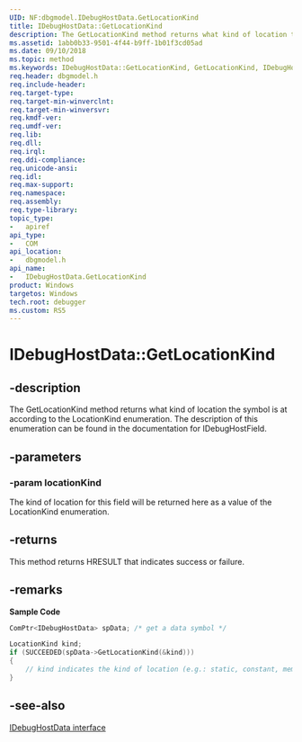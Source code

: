 ```yaml
---
UID: NF:dbgmodel.IDebugHostData.GetLocationKind
title: IDebugHostData::GetLocationKind
description: The GetLocationKind method returns what kind of location the symbol is at according to the LocationKind enumeration. 
ms.assetid: 1abb0b33-9501-4f44-b9ff-1b01f3cd05ad
ms.date: 09/10/2018
ms.topic: method
ms.keywords: IDebugHostData::GetLocationKind, GetLocationKind, IDebugHostData.GetLocationKind, IDebugHostData::GetLocationKind, IDebugHostData.GetLocationKind
req.header: dbgmodel.h
req.include-header:
req.target-type:
req.target-min-winverclnt:
req.target-min-winversvr:
req.kmdf-ver:
req.umdf-ver:
req.lib:
req.dll:
req.irql: 
req.ddi-compliance:
req.unicode-ansi:
req.idl:
req.max-support:
req.namespace:
req.assembly:
req.type-library: 
topic_type: 
-	apiref
api_type: 
-	COM
api_location: 
-	dbgmodel.h
api_name: 
-	IDebugHostData.GetLocationKind
product: Windows
targetos: Windows
tech.root: debugger
ms.custom: RS5
---
```


# IDebugHostData::GetLocationKind


## -description

The GetLocationKind method returns what kind of location the symbol is at according to the LocationKind enumeration. The description of this enumeration can be found in the documentation for IDebugHostField. 

## -parameters

### -param locationKind
The kind of location for this field will be returned here as a value of the LocationKind enumeration.

## -returns
This method returns HRESULT that indicates success or failure.
## -remarks

**Sample Code**

```cpp
ComPtr<IDebugHostData> spData; /* get a data symbol */

LocationKind kind;
if (SUCCEEDED(spData->GetLocationKind(&kind)))
{
    // kind indicates the kind of location (e.g.: static, constant, member, etc...)
}
```


## -see-also
[IDebugHostData interface](nn-dbgmodel-idebughostdata.md)
